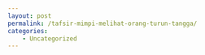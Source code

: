 ```yaml
---
layout: post
permalink: /tafsir-mimpi-melihat-orang-turun-tangga/
categories:
    - Uncategorized
---
```


